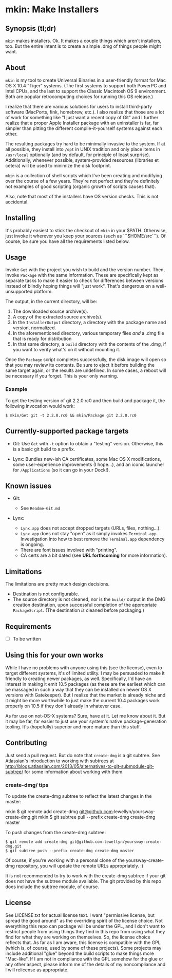 # mkin: Make Installers

## Synopsis (tl;dr)

```mkin``` makes installers. Ok. It makes a couple things which aren't
installers, too. But the entire intent is to create a simple .dmg of things
people might want.

## About

```mkin``` is my tool to create Universal Binaries in a user-friendly format
for Mac OS X 10.4 "Tiger" systems. (The first systems to support both PowerPC
and Intel CPUs, and the last to support the Classic Macintosh OS 9
environment. Both are popular retrocomputing choices for running this OS
release.)

I realize that there are various solutions for users to install third-party
software (MacPorts, fink, homebrew, etc.). I also realize that those are a lot
of work for something like "I just want a recent copy of Git" and I further
realize that a proper Apple Installer package with an uninstaller is far, far
simpler than pitting the different compile-it-yourself systems against each
other.

The resulting packages try hard to be minimally invasive to the system. If at
all possible, they install into ```/opt``` in UNIX tradition and only place
items in ```/usr/local``` optionally (and by default, for principle of least
surprise). Additionally, whenever possible, system-provided resources
(libraries et cetera) will be used to minimize the disk footprint.

```mkin``` is a collection of shell scripts which I've been creating and
modifying over the course of a few years. They're not perfect and they're
definitely not examples of good scripting (organic growth of scripts causes
that).

Also, note that most of the installers have OS version checks. This is not
accidental.

## Installing

It's probably easiest to stick the checkout of ```mkin``` in your $PATH.
Otherwise, just invoke it wherever you keep your sources (such as
```$HOME/src```). Of course, be sure you have all the requirements listed
below.

## Usage

Invoke ```Get``` with the project you wish to build and the version number.
Then, invoke ```Package``` with the same information. These are specifically
kept as separate tasks to make it easier to check for differences between
versions instead of blindly hoping things will "just work". That's dangerous
on a well-unsupported platform.

The output, in the current directory, will be:

1. The downloaded source archive(s).
2. A copy of the extracted source archive(s).
3. In the ```InstallerOutput``` directory, a directory with the package name
   and version, normalized.
4. In the aforementioned directory, various temporary files *and* a .dmg file
   that is ready for distribution
5. In that same directory, a ```build``` directory with the contents of the
   .dmg, if you want to verify what's on it without mounting it.

Once the ```Package``` script completes successfully, the disk image will open
so that you may review its contents. Be sure to eject it before building the
same target again, or the results are undefined. In some cases, a reboot will
be necessary if you forget. This is your only warning.

### Example

To get the testing version of git 2.2.0.rc0 and then build and package it,
the following invocation would work:

```$ mkin/Get git -t 2.2.0.rc0 && mkin/Package git 2.2.0.rc0```

## Currently-supported package targets

* Git: Use ```Get``` with ```-t``` option to obtain a "testing" version.
  Otherwise, this is a basic git build to a prefix.

* Lynx: Bundles new-ish CA certificates, some Mac OS X modifications, some
  user-experience improvements (I hope...), and an iconic launcher for
  ```/Applications``` (so it can go in your Dock!).

## Known issues

* Git:
  - See ```Readme-Git.md```

* Lynx:
  - ```Lynx.app``` does not accept dropped targets (URLs, files, nothing...).
  - ```Lynx.app``` does not stay "open" as it simply invokes
    ```Terminal.app```. Investigation into how to best remove the
    ```Terminal.app``` dependency is ongoing.
  - There are font issues involved with "printing".
  - CA certs are a bit dated (see **URL forthcoming** for more information).

## Limitations

The limitations are pretty much design decisions.

* Destination is not configurable.
* The source directory is not cleaned, nor is the ```build/``` output in the
  DMG creation destination, upon successful completion of the appropriate
  ```PackageScript```. (The destination *is* cleaned before packaging.)

## Requirements

* [ ] To be written

## Using this for your own works

While I have no problems with anyone using this (see the license), even to
target different systems, it's of limited utility. I may be persuaded to make
it friendly to creating newer packages, as well. Specifically, I'd have an
interest in making it emit 10.5 packages (as these are the earliest which can
be massaged in such a way that they can be installed on newer OS X versions
with Gatekeeper). But I realize that the market is already niche and it might
be more worthwhile to just make the current 10.4 packages work properly on
10.5 if they don't already in whatever case.

As for use on not-OS-X systems? Sure, have at it. Let me know about it. But it
may be far, far easier to just use your system's native package-generation
tooling. It's (hopefully) superior and more mature than this stuff.

## Contributing

Just send a pull request. But do note that ```create-dmg``` is a git subtree.
See Atlassian's introduction to working with subtrees at
http://blogs.atlassian.com/2013/05/alternatives-to-git-submodule-git-subtree/
for some information about working with them.

### create-dmg/ tips

To update the create-dmg subtree to reflect the latest changes in the master:

mkin $ git remote add create-dmg git@github.com:lewellyn/yoursway-create-dmg.git
mkin $ git subtree pull --prefix create-dmg create-dmg master

To push changes from the create-dmg subtree:

    $ git remote add create-dmg git@github.com:lewellyn/yoursway-create-dmg.git
    $ git subtree push --prefix create-dmg create-dmg master

Of course, if you're working with a personal clone of the yoursway-create-dmg
repository, you will update the remote URLs appropriately. :)

It is not recommended to try to work with the create-dmg subtree if your git
does not have the subtree module available. The git provided by this repo
does include the subtree module, of course.

## License

See LICENSE.txt for actual license text. I want "permissive license, but spread
the good around" as the overriding spirit of the license choice. Not everything
this repo can package will be under the GPL, and I don't want to restrict people
from using things they find in this repo from using what they find for what they
are working on themselves. So, the license choice reflects that. As far as I am
aware, this license is compatible with the GPL (which is, of course, used by
some of these projects). Some projects may include additional "glue" beyond the
build scripts to make things more "Mac-like". If I am not in compliance with the
GPL somehow for the glue or any other aspect, please inform me of the details of
my noncompliance and I will relicense as appropriate.

